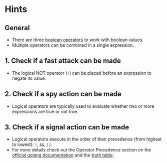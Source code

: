 # Hints

## General

- There are three [boolean operators][logical operators] to work with boolean values.
- Multiple operators can be combined in a single expression.

## 1. Check if a fast attack can be made

- The logical NOT operator (`!`) can be placed before an expression to negate its value.

## 2. Check if a spy action can be made

- Logical operators are typically used to evaluate whether two or more expressions are true or not true.

## 3. Check if a signal action can be made

- Logical operators execute in the order of their precedence (from highest to lowest): `!`, `&&`, `||`.
- For more details check out the Operator Precedence section on the [official golang documentation][operators] and the [truth table][truth table].

[logical operators]: https://golang.org/ref/spec#Logical_operators
[operators]: https://golang.org/ref/spec#Operators
[truth table]: https://www.digitalocean.com/community/tutorials/understanding-boolean-logic-in-go
